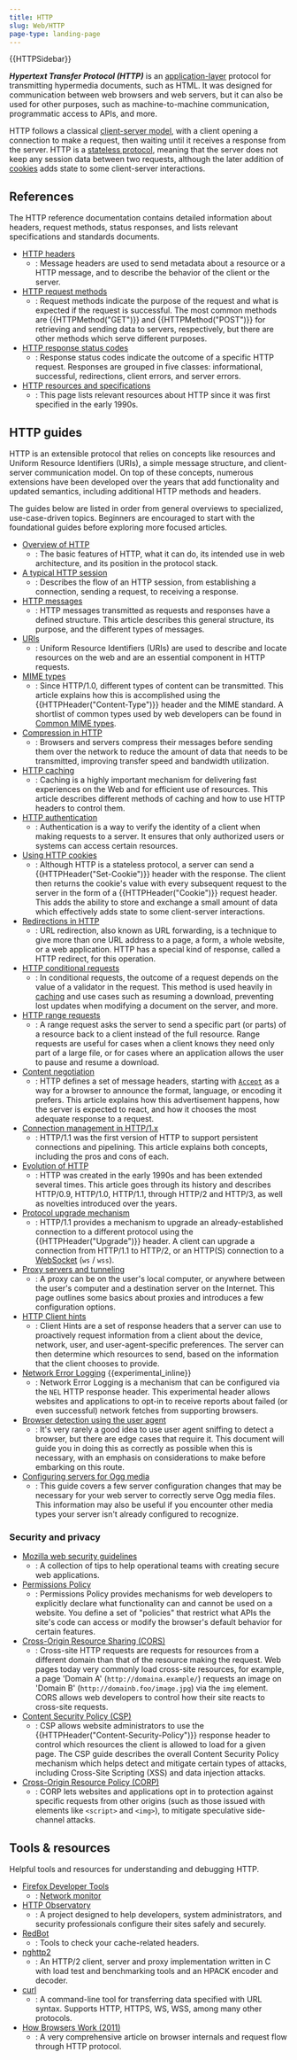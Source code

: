 ```yaml
---
title: HTTP
slug: Web/HTTP
page-type: landing-page
---
```


{{HTTPSidebar}}

**_Hypertext Transfer Protocol (HTTP)_** is an [application-layer](https://en.wikipedia.org/wiki/Application_Layer) protocol for transmitting hypermedia documents, such as HTML.
It was designed for communication between web browsers and web servers, but it can also be used for other purposes, such as machine-to-machine communication, programmatic access to APIs, and more.

HTTP follows a classical [client-server model](https://en.wikipedia.org/wiki/Client%E2%80%93server_model), with a client opening a connection to make a request, then waiting until it receives a response from the server.
HTTP is a [stateless protocol](https://en.wikipedia.org/wiki/Stateless_protocol), meaning that the server does not keep any session data between two requests, although the later addition of [cookies](/en-US/docs/Web/HTTP/Guides/Cookies) adds state to some client-server interactions.

## References

The HTTP reference documentation contains detailed information about headers, request methods, status responses, and lists relevant specifications and standards documents.

- [HTTP headers](/en-US/docs/Web/HTTP/Headers)
  - : Message headers are used to send metadata about a resource or a HTTP message, and to describe the behavior of the client or the server.
- [HTTP request methods](/en-US/docs/Web/HTTP/Methods)
  - : Request methods indicate the purpose of the request and what is expected if the request is successful.
    The most common methods are {{HTTPMethod("GET")}} and {{HTTPMethod("POST")}} for retrieving and sending data to servers, respectively, but there are other methods which serve different purposes.
- [HTTP response status codes](/en-US/docs/Web/HTTP/Status)
  - : Response status codes indicate the outcome of a specific HTTP request.
    Responses are grouped in five classes: informational, successful, redirections, client errors, and server errors.
- [HTTP resources and specifications](/en-US/docs/Web/HTTP/Resources_and_specifications)
  - : This page lists relevant resources about HTTP since it was first specified in the early 1990s.

## HTTP guides

HTTP is an extensible protocol that relies on concepts like resources and Uniform Resource Identifiers (URIs), a simple message structure, and client-server communication model.
On top of these concepts, numerous extensions have been developed over the years that add functionality and updated semantics, including additional HTTP methods and headers.

The guides below are listed in order from general overviews to specialized, use-case-driven topics.
Beginners are encouraged to start with the foundational guides before exploring more focused articles.

- [Overview of HTTP](/en-US/docs/Web/HTTP/Guides/Overview)
  - : The basic features of HTTP, what it can do, its intended use in web architecture, and its position in the protocol stack.
- [A typical HTTP session](/en-US/docs/Web/HTTP/Guides/Session)
  - : Describes the flow of an HTTP session, from establishing a connection, sending a request, to receiving a response.
- [HTTP messages](/en-US/docs/Web/HTTP/Guides/Messages)
  - : HTTP messages transmitted as requests and responses have a defined structure.
    This article describes this general structure, its purpose, and the different types of messages.
- [URIs](/en-US/docs/Web/URI)
  - : Uniform Resource Identifiers (URIs) are used to describe and locate resources on the web and are an essential component in HTTP requests.
- [MIME types](/en-US/docs/Web/HTTP/Guides/MIME_types)
  - : Since HTTP/1.0, different types of content can be transmitted.
    This article explains how this is accomplished using the {{HTTPHeader("Content-Type")}} header and the MIME standard.
    A shortlist of common types used by web developers can be found in [Common MIME types](/en-US/docs/Web/HTTP/Guides/MIME_types/Common_types).
- [Compression in HTTP](/en-US/docs/Web/HTTP/Guides/Compression)
  - : Browsers and servers compress their messages before sending them over the network to reduce the amount of data that needs to be transmitted, improving transfer speed and bandwidth utilization.
- [HTTP caching](/en-US/docs/Web/HTTP/Guides/Caching)
  - : Caching is a highly important mechanism for delivering fast experiences on the Web and for efficient use of resources.
    This article describes different methods of caching and how to use HTTP headers to control them.
- [HTTP authentication](/en-US/docs/Web/HTTP/Guides/Authentication)
  - : Authentication is a way to verify the identity of a client when making requests to a server.
    It ensures that only authorized users or systems can access certain resources.
- [Using HTTP cookies](/en-US/docs/Web/HTTP/Guides/Cookies)
  - : Although HTTP is a stateless protocol, a server can send a {{HTTPHeader("Set-Cookie")}} header with the response.
    The client then returns the cookie's value with every subsequent request to the server in the form of a {{HTTPHeader("Cookie")}} request header.
    This adds the ability to store and exchange a small amount of data which effectively adds state to some client-server interactions.
- [Redirections in HTTP](/en-US/docs/Web/HTTP/Guides/Redirections)
  - : URL redirection, also known as URL forwarding, is a technique to give more than one URL address to a page, a form, a whole website, or a web application.
    HTTP has a special kind of response, called a HTTP redirect, for this operation.
- [HTTP conditional requests](/en-US/docs/Web/HTTP/Guides/Conditional_requests)
  - : In conditional requests, the outcome of a request depends on the value of a validator in the request.
    This method is used heavily in [caching](/en-US/docs/Web/HTTP/Guides/Caching) and use cases such as resuming a download, preventing lost updates when modifying a document on the server, and more.
- [HTTP range requests](/en-US/docs/Web/HTTP/Guides/Range_requests)
  - : A range request asks the server to send a specific part (or parts) of a resource back to a client instead of the full resource.
    Range requests are useful for cases when a client knows they need only part of a large file, or for cases where an application allows the user to pause and resume a download.
- [Content negotiation](/en-US/docs/Web/HTTP/Guides/Content_negotiation)
  - : HTTP defines a set of message headers, starting with [`Accept`](/en-US/docs/Web/HTTP/Headers/Accept) as a way for a browser to announce the format, language, or encoding it prefers.
    This article explains how this advertisement happens, how the server is expected to react, and how it chooses the most adequate response to a request.
- [Connection management in HTTP/1.x](/en-US/docs/Web/HTTP/Guides/Connection_management_in_HTTP_1.x)
  - : HTTP/1.1 was the first version of HTTP to support persistent connections and pipelining.
    This article explains both concepts, including the pros and cons of each.
- [Evolution of HTTP](/en-US/docs/Web/HTTP/Guides/Evolution_of_HTTP)
  - : HTTP was created in the early 1990s and has been extended several times.
    This article goes through its history and describes HTTP/0.9, HTTP/1.0, HTTP/1.1, through HTTP/2 and HTTP/3, as well as novelties introduced over the years.
- [Protocol upgrade mechanism](/en-US/docs/Web/HTTP/Guides/Protocol_upgrade_mechanism)
  - : HTTP/1.1 provides a mechanism to upgrade an already-established connection to a different protocol using the {{HTTPHeader("Upgrade")}} header.
    A client can upgrade a connection from HTTP/1.1 to HTTP/2, or an HTTP(S) connection to a [WebSocket](/en-US/docs/Web/API/WebSocket) (`ws` / `wss`).
- [Proxy servers and tunneling](/en-US/docs/Web/HTTP/Guides/Proxy_servers_and_tunneling)
  - : A proxy can be on the user's local computer, or anywhere between the user's computer and a destination server on the Internet.
    This page outlines some basics about proxies and introduces a few configuration options.
- [HTTP Client hints](/en-US/docs/Web/HTTP/Guides/Client_hints)
  - : Client Hints are a set of response headers that a server can use to proactively request information from a client about the device, network, user, and user-agent-specific preferences.
    The server can then determine which resources to send, based on the information that the client chooses to provide.
- [Network Error Logging](/en-US/docs/Web/HTTP/Network_Error_Logging) {{experimental_inline}}
  - : Network Error Logging is a mechanism that can be configured via the `NEL` HTTP response header.
    This experimental header allows websites and applications to opt-in to receive reports about failed (or even successful) network fetches from supporting browsers.
- [Browser detection using the user agent](/en-US/docs/Web/HTTP/Browser_detection_using_the_user_agent)
  - : It's very rarely a good idea to use user agent sniffing to detect a browser, but there are edge cases that require it.
    This document will guide you in doing this as correctly as possible when this is necessary, with an emphasis on considerations to make before embarking on this route.
- [Configuring servers for Ogg media](/en-US/docs/Web/Media/Guides/Formats/Configuring_servers_for_Ogg_media)
  - : This guide covers a few server configuration changes that may be necessary for your web server to correctly serve Ogg media files.
    This information may also be useful if you encounter other media types your server isn't already configured to recognize.

### Security and privacy

- [Mozilla web security guidelines](https://infosec.mozilla.org/guidelines/web_security)
  - : A collection of tips to help operational teams with creating secure web applications.
- [Permissions Policy](/en-US/docs/Web/HTTP/Permissions_Policy)
  - : Permissions Policy provides mechanisms for web developers to explicitly declare what functionality can and cannot be used on a website.
    You define a set of "policies" that restrict what APIs the site's code can access or modify the browser's default behavior for certain features.
- [Cross-Origin Resource Sharing (CORS)](/en-US/docs/Web/HTTP/CORS)
  - : Cross-site HTTP requests are requests for resources from a different domain than that of the resource making the request.
    Web pages today very commonly load cross-site resources, for example, a page 'Domain A' (`http://domaina.example/`) requests an image on 'Domain B' (`http://domainb.foo/image.jpg`) via the `img` element.
    CORS allows web developers to control how their site reacts to cross-site requests.
- [Content Security Policy (CSP)](/en-US/docs/Web/HTTP/CSP)
  - : CSP allows website administrators to use the {{HTTPHeader("Content-Security-Policy")}} response header to control which resources the client is allowed to load for a given page.
    The CSP guide describes the overall Content Security Policy mechanism which helps detect and mitigate certain types of attacks, including Cross-Site Scripting (XSS) and data injection attacks.
- [Cross-Origin Resource Policy (CORP)](/en-US/docs/Web/HTTP/Cross-Origin_Resource_Policy)
  - : CORP lets websites and applications opt in to protection against specific requests from other origins (such as those issued with elements like `<script>` and `<img>`), to mitigate speculative side-channel attacks.

## Tools & resources

Helpful tools and resources for understanding and debugging HTTP.

- [Firefox Developer Tools](https://firefox-source-docs.mozilla.org/devtools-user/index.html)
  - : [Network monitor](https://firefox-source-docs.mozilla.org/devtools-user/network_monitor/index.html)
- [HTTP Observatory](/en-US/observatory)
  - : A project designed to help developers, system administrators, and security professionals configure their sites safely and securely.
- [RedBot](https://redbot.org/)
  - : Tools to check your cache-related headers.
- [nghttp2](https://github.com/nghttp2/nghttp2)
  - : An HTTP/2 client, server and proxy implementation written in C with load test and benchmarking tools and an HPACK encoder and decoder.
- [curl](https://github.com/curl/curl)
  - : A command-line tool for transferring data specified with URL syntax.
    Supports HTTP, HTTPS, WS, WSS, among many other protocols.
- [How Browsers Work (2011)](https://web.dev/articles/howbrowserswork)
  - : A very comprehensive article on browser internals and request flow through HTTP protocol.
